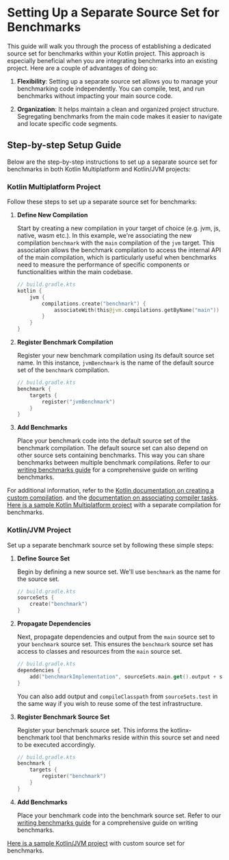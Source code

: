 # Setting Up a Separate Source Set for Benchmarks

This guide will walk you through the process of establishing a dedicated source set for benchmarks within your Kotlin project. 
This approach is especially beneficial when you are integrating benchmarks into an existing project. 
Here are a couple of advantages of doing so:

1. **Flexibility**: Setting up a separate source set allows you to manage your benchmarking code independently. You can compile, test, and run benchmarks without impacting your main source code.

2. **Organization**: It helps maintain a clean and organized project structure. Segregating benchmarks from the main code makes it easier to navigate and locate specific code segments.

## Step-by-step Setup Guide

Below are the step-by-step instructions to set up a separate source set for benchmarks in both Kotlin Multiplatform and Kotlin/JVM projects:

### Kotlin Multiplatform Project

Follow these steps to set up a separate source set for benchmarks:

1. **Define New Compilation**

    Start by creating a new compilation in your target of choice (e.g. jvm, js, native, wasm etc.). 
    In this example, we're associating the new compilation `benchmark` with the `main` compilation of the `jvm` target. 
    This association allows the benchmark compilation to access the internal API of the main compilation, 
    which is particularly useful when benchmarks need to measure the performance of specific components 
    or functionalities within the main codebase.

    ```kotlin
    // build.gradle.kts
    kotlin {
        jvm {
            compilations.create("benchmark") {
                associateWith(this@jvm.compilations.getByName("main"))
            }
        }
    }
    ```

2. **Register Benchmark Compilation**

    Register your new benchmark compilation using its default source set name. 
    In this instance, `jvmBenchmark` is the name of the default source set of the `benchmark` compilation.

    ```kotlin
    // build.gradle.kts
    benchmark {
        targets {
            register("jvmBenchmark")
        }
    }
    ```

3. **Add Benchmarks**

    Place your benchmark code into the default source set of the benchmark compilation. 
    The default source set can also depend on other source sets containing benchmarks. 
    This way you can share benchmarks between multiple benchmark compilations. 
    Refer to our [writing benchmarks guide](writing-benchmarks.md) for a comprehensive guide on writing benchmarks.

For additional information, refer to the [Kotlin documentation on creating a custom compilation](https://kotlinlang.org/docs/multiplatform-configure-compilations.html#create-a-custom-compilation).
and the [documentation on associating compiler tasks](https://kotlinlang.org/docs/gradle-configure-project.html#associate-compiler-tasks).
[Here is a sample Kotlin Multiplatform project](/examples/kotlin-multiplatform) with a separate compilation for benchmarks.

### Kotlin/JVM Project

Set up a separate benchmark source set by following these simple steps:

1. **Define Source Set**

    Begin by defining a new source set. We'll use `benchmark` as the name for the source set.

    ```kotlin
    // build.gradle.kts
    sourceSets {
        create("benchmark")
    }
    ```

2. **Propagate Dependencies**

    Next, propagate dependencies and output from the `main` source set to your `benchmark` source set. 
    This ensures the `benchmark` source set has access to classes and resources from the `main` source set.

    ```kotlin
    // build.gradle.kts
    dependencies {
        add("benchmarkImplementation", sourceSets.main.get().output + sourceSets.main.get().runtimeClasspath)
    }
    ```

    You can also add output and `compileClasspath` from `sourceSets.test` in the same way 
    if you wish to reuse some of the test infrastructure.

3. **Register Benchmark Source Set**

    Register your benchmark source set. This informs the kotlinx-benchmark tool 
    that benchmarks reside within this source set and need to be executed accordingly.

    ```kotlin
    // build.gradle.kts
    benchmark {
        targets { 
            register("benchmark")
        }
    }
    ```

4. **Add Benchmarks**

   Place your benchmark code into the benchmark source set.
   Refer to our [writing benchmarks guide](writing-benchmarks.md) for a comprehensive guide on writing benchmarks.

[Here is a sample Kotlin/JVM project](/examples/kotlin) with custom source set for benchmarks.